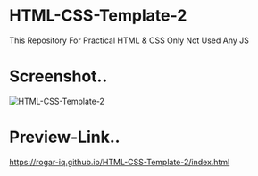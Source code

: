 # HTML-CSS-Template-2
This Repository For Practical HTML &amp; CSS Only Not Used Any JS

# Screenshot..
![HTML-CSS-Template-2](https://user-images.githubusercontent.com/67934444/138535796-15c3c71c-e995-41bc-bfb1-6f8188c3e4a0.png)

# Preview-Link..
https://rogar-iq.github.io/HTML-CSS-Template-2/index.html
